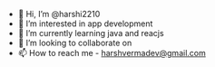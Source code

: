 - 👋 Hi, I’m @harshi2210
- 👀 I’m interested in app development
- 🌱 I’m currently learning java and reacjs
- 💞️ I’m looking to collaborate on 
- 📫 How to reach me - harshvermadev@gmail.com

<!---
harshi2210/harshi2210 is a ✨ special ✨ repository because its `README.md` (this file) appears on your GitHub profile.
You can click the Preview link to take a look at your changes.
--->
